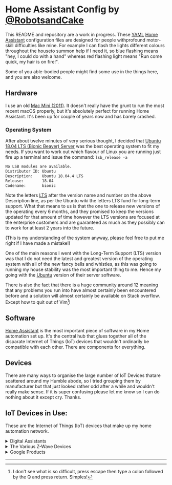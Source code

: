 # Home Assistant Config by [@RobotsandCake](https://github.com/robotsandcake) #

This README and repository are a work in progress. These [YAML](http://yaml.org) [Home Assistant](https://home-assistant.io/) configuration files are designed for people withprofound motor-skill difficulties like mine. For example I can flash the lights different colours throughout the houseto summon help if I need it, so blue flashing means "hey, I could do with a hand" whereas red flashing light means "Run come quick, my hair is on fire!". 

Some of you able-bodied people might find some use in the things here, and you are also welcome.

## Hardware ##

I use an old [Mac Mini (2011)](https://support.apple.com/kb/sp632?locale=en_US). It doesn't really have the grunt to run the most recent macOS properly, but it's absolutely perfect for running Home Assistant. It's been up for couple of years now and has barely crashed.

### Operating System ###

After about twelve minutes of very serious thought, I decided that [Ubuntu 18.04 LTS (Bionic Beaver) Server](http://releases.ubuntu.com/18.04/) was the best operating system to fit my needs. If you want to work out which  flavour of Linux you are running just fire up a terminal and issue the command: `lsb_release -a`

``` bash
No LSB modules are available.
Distributor ID: Ubuntu
Description:    Ubuntu 18.04.4 LTS
Release:        18.04
Codename:       bionic
```

Note the letters [LTS](https://wiki.ubuntu.com/LTS) after the version name and number on the above Description line, as per the Ubuntu wiki the letters LTS fund for long-term support. What that means to us is that the one to release new versions of the operating every 6 months, and they promised to keep the versions updated for that amount of time however the LTS versions are focused at the enterprise customers and are guaranteed as much as they possibly can to work for at least 2 years into the future.

(This is my understanding of the system anyway, please feel free to put me right if I have made a mistake!)

One of the main reasons I went with the Long-Term Support (LTS) version was that I do not need the latest and greatest version of the operating system with all of the new fancy bells and whistles, as this was going to running my house stability was the most important thing to me. Hence my going with the [Ubuntu](https://ubuntu.com/)  version of their server software.

There is also the fact that there is a huge community around 12 meaning that any problems you run into have almost certainly been encountered before and a solution will almost certainly be available on Stack overflow. Except how to quit out of Vim[^vim]!

## Software ##

[Home Assistant](https://home-assistant.io/) is the most important piece of software in my Home automation set up. It's the central hub that glues together all of the disparate Internet of Things (IoT) devices that wouldn't ordinarily be compatible with each other. There are components for everything. 

## Devices ##

There are many ways to organise the large number of IoT Devices thatare scattered around my Humble abode, so I tried grouping them by manufacturer but that just looked rather odd after a while and wouldn't really make sense.  If it is super confusing please let me know so I can do nothing about it except cry.  Thanks.



## IoT Devices in Use: ##

These are the Internet of Things (IoT) devices that make up my home automation network.

<details>
<summary>Digital Assistants</summary> 
* [Google Home](https://store.google.com/gb/product/google_home)
* [Echo Dot Gen 2](http://amzn.to/2hvCexj)
</details>

<details>
<summary>The Various Z-Wave Devices</summary>
* [Z-Stick Gen5 Z-Wave Gateway](https://aeotec.com/z-wave-usb-stick/)
* [Z-Wave Plus Aeotec Range Extender 6](https://www.vesternet.com/products/z-wave-plus-aeotec-range-extender-6-uk)
* [FOXX FPZWSSG5UK Project Z-Wave Smart Switch GEN 5, White](https://www.amazon.co.uk/FPZWSSG5UK-Project-Z-Wave-Smart-Switch/dp/B014JS57XI/ref=cm_cr_arp_d_product_top?ie=UTF8)
* [Z-Wave Plus Aeotec Smart Switch 6](https://www.vesternet.com/z-wave-aeon-labs-smart-switch-6-gen5-uk)
* [Fibaro FGMS-001 Motion Sensors](https://www.fibaro.com/en/products/motion-sensor/)
* [Z-Wave Plus Aeotec Door/Window Sensor 6](https://www.vesternet.com/z-wave-aeon-labs-door-window-sensor-6-gen5)
* [Aeotec Door / Window Sensor 7](https://aeotec.com/z-wave-door-window-sensor/)
</details>

<details>
<summary>Google Products</summary> 
* [Google Nest Protect 2nd Generation Smoke + Carbon Monoxide Alarm (Wired), White](https://store.google.com/gb/product/nest_protect_2nd_gen)
* [Chromecast Audio](https://store.google.com/product/chromecast_audio)
* [Google Home Mini](https://store.google.com/product/google_home_mini_first_gen)
</details>


---

[^vim]: I don't see what is so difficult, press escape then type a colon  followed by the Q and press return. Simples!